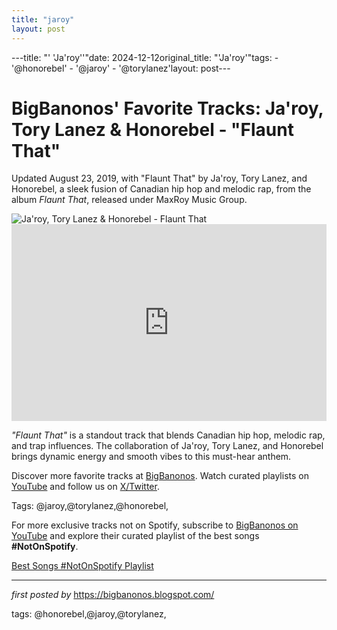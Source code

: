 ```yaml
---
title: "jaroy"
layout: post
---
```

---title: "' 'Ja'roy''"date: 2024-12-12original_title: "'Ja'roy'"tags:  - '@honorebel'  - '@jaroy'  - '@torylanez'layout: post---<!-- Post Title --><h1 >BigBanonos' Favorite Tracks: Ja'roy, Tory Lanez & Honorebel - "Flaunt That"</h1> <!-- Introductory Text --><p >Updated August 23, 2019, with "Flaunt That" by Ja'roy, Tory Lanez, and Honorebel, a sleek fusion of Canadian hip hop and melodic rap, from the album <em>Flaunt That</em>, released under MaxRoy Music Group.</p> <!-- Featured Image --><div > <img src="https://i.scdn.co/image/ab67616d0000b273b49b772abbb35305232f6044" alt="Ja'roy, Tory Lanez & Honorebel - Flaunt That" /></div> <!-- YouTube Video Embed --><div > <iframe width="100%" height="315" src="https://www.youtube.com/embed/dNlqllyTobo" title="Ja'Roy - Flaunt That ft. Tory Lanez & Honorebel (Official Music Video)" frameborder="0" allow="accelerometer; autoplay; encrypted-media; gyroscope; picture-in-picture; web-share" referrerpolicy="strict-origin-when-cross-origin" allowfullscreen></iframe></div> <!-- Song Information --><div > <p><em>"Flaunt That"</em> is a standout track that blends Canadian hip hop, melodic rap, and trap influences. The collaboration of Ja'roy, Tory Lanez, and Honorebel brings dynamic energy and smooth vibes to this must-hear anthem.</p></div> <!-- Footer Links --><div > <p>Discover more favorite tracks at <a href="https://bigbanonos.blogspot.com/" target="_blank">BigBanonos</a>. Watch curated playlists on <a href="https://www.youtube.com/@BigBanonos" target="_blank">YouTube</a> and follow us on <a href="https://x.com/bigbanonos" target="_blank">X/Twitter</a>.</p></div> <!-- Tags --><p >Tags: @jaroy,@torylanez,@honorebel,</p><!--Subscribe and Playlist Links--><div>    <p>For more exclusive tracks not on Spotify, subscribe to <a href="https://www.youtube.com/@BigBanonos" target="_blank">BigBanonos on YouTube</a> and explore their curated playlist of the best songs <strong>#NotOnSpotify</strong>.</p>    <p><a href="https://www.youtube.com/playlist?list=PLtuNtuTatqI0kFahUCbtbfenC_ET5O_tr" target="_blank">Best Songs #NotOnSpotify Playlist<br /></a></p></div><hr /><p><em>first posted by</em> <a href="https://bigbanonos.blogspot.com/" rel="noopener" target="_new">https://bigbanonos.blogspot.com/</a></p><p>tags: @honorebel,@jaroy,@torylanez,</p>
